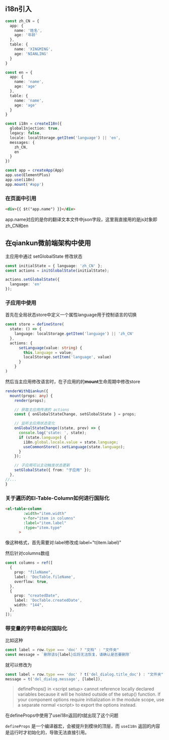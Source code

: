 ## i18n引入

```ts
const zh_CN = {
  app: {
    name: '姓名',
    age: '年龄'
  },
  table: {
    name: 'XINGMING',
    age: 'NIANLING'
  }
}

const en = {
  app: {
    name: 'name',
    age: 'age'
  },
  table: {
    name: 'name',
    age: 'age'
  }
}

const i18n = createI18n({
  globalInjection: true,
  legacy: false,
  locale: localStorage.getItem('language') || 'en',
  messages: {
    zh_CN,
    en
  }
})

const app = createApp(App)
app.use(ElementPlus)
app.use(i18n)
app.mount('#app')
```

### 在页面中引用
```html
<div>{{ $t("app.name") }}</div>
```
app.name对应的是你的翻译文本文件中json字段，这里我直接用的是js对象即zh_CN和en

## 在qiankun微前端架构中使用

主应用中通过 setGlobalState 修改状态

```ts
const initialState = { language: 'zh_CN' };
const actions = initGlobalState(initialState);

actions.setGlobalState({
  language: 'en'
});
```



### 子应用中使用

首先在全局状态store中定义一个属性language用于控制语言的切换

```ts
const store = defineStore(
  state: () => {
    language: localStorage.getItem('language') || 'zh_CN'
  },
  actions: {
      setLanguage(value: string) {
        this.language = value;
        localStorage.setItem('language', value)
      }
    }
)
```

然后当主应用修改语言时，在子应用的的**mount**生命周期中修改store
```ts
renderWithQiankun({
  mount(props: any) {
    render(props);

    // 获取主应用传递的 actions
    const { onGlobalStateChange, setGlobalState } = props;

    // 监听主应用状态变化
    onGlobalStateChange((state, prev) => {
      console.log('state: ', state);
      if (state.language) {
        i18n.global.locale.value = state.language;
        useCommonStore().setLanguage(state.language);
      }
    });

    // 子应用可以主动触发状态更新
    setGlobalState({ from: "子应用" });
  },
//...
}
```


### 关于遍历的El-Table-Column如何进行国际化

```html
<el-table-column
        :width="item.width"
        v-for="item in columns"
        :label="item.label"
        :type="item.type"
      >
```
像这种格式，首先需要对:label修改成:label="t(item.label)"

然后针对columns数组
```ts
const columns = ref([
  {
    prop: "fileName",
    label: 'DocTable.fileName',
    overflow: true,
  },
  {
    prop: "createdDate",
    label: 'DocTable.createdDate',
    width: "144",
  },
]);
```

### 带变量的字符串如何国际化

比如这种
```ts
const label = row.type === 'doc' ? "文档" : "文件夹"
const message = `删除该${label}后将无法恢复，请确认是否要删除`
```
就可以修改为
```ts
const label = row.type === 'doc' ? t('del_dialog.title_doc') : "文件夹"
message = t('del_dialog.message', [label]),
```



> defineProps() in \<script setup> cannot reference locally declared variables because it will be hoisted outside of the setup() function. If your component options require initialization in the module scope, use a separate normal \<script> to export the options instead.

在defineProps中使用了usei18n返回的t就出现了这个问题

`defineProps` 是一个编译器宏，会被提升到模块的顶层，而 `useI18n` 返回的内容是运行时才初始化的，导致无法直接引用。